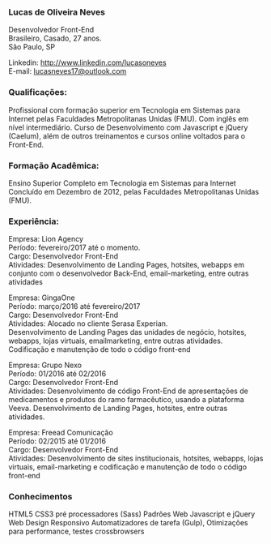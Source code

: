 ### Lucas de Oliveira Neves<br>
Desenvolvedor Front-End<br>
Brasileiro, Casado, 27 anos.<br>
São Paulo, SP

Linkedin: http://www.linkedin.com/lucasoneves<br>
E-mail: lucasneves17@outlook.com<br>

### Qualificações:
Profissional com formação superior em Tecnologia em Sistemas para Internet
pelas Faculdades Metropolitanas Unidas (FMU). Com inglês em nível
intermediário. Curso de Desenvolvimento com Javascript e jQuery (Caelum),
além de outros treinamentos e cursos online voltados para o Front-End.

### Formação Acadêmica:
Ensino Superior Completo em Tecnologia em Sistemas para Internet Concluído
em Dezembro de 2012, pelas Faculdades Metropolitanas Unidas (FMU).

### Experiência:
Empresa: Lion Agency<br>
Período: fevereiro/2017 até o momento.<br>
Cargo: Desenvolvedor Front-End<br>
Atividades: Desenvolvimento de Landing Pages, hotsites, webapps em conjunto
com o desenvolvedor Back-End, email-marketing, entre outras atividades<br>

Empresa: GingaOne<br>
Período: março/2016 até fevereiro/2017<br>
Cargo: Desenvolvedor Front-End<br>
Atividades: Alocado no cliente Serasa Experian. <br>
Desenvolvimento de Landing
Pages das unidades de negócio, hotsites, webapps, lojas virtuais, emailmarketing,
entre outras atividades. Codificação e manutenção de todo o código
front-end

Empresa: Grupo Nexo<br>
Período: 01/2016 até 02/2016<br>
Cargo: Desenvolvedor Front-End<br>
Atividades: Desenvolvimento de código Front-End de apresentações de
medicamentos e produtos do ramo farmacêutico, usando a plataforma Veeva.
Desenvolvimento de Landing Pages, hotsites, entre outras atividades.

Empresa: Freead Comunicação<br>
Período: 02/2015 até 01/2016<br>
Cargo: Desenvolvedor Front-End<br>
Atividades: Desenvolvimento de sites institucionais, hotsites, webapps, lojas
virtuais, email-marketing e codificação e manutenção de todo o código front-end

### Conhecimentos
HTML5
CSS3 pré processadores (Sass)
Padrôes Web
Javascript e jQuery
Web Design Responsivo
Automatizadores de tarefa (Gulp), Otimizações para 
performance, testes crossbrowsers
